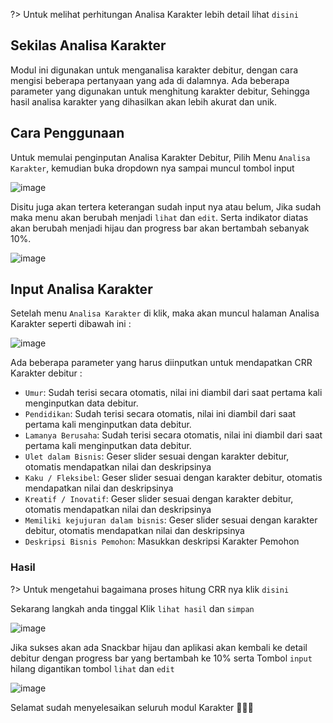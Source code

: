 ?> Untuk melihat perhitungan Analisa Karakter lebih detail lihat `disini`

## Sekilas Analisa Karakter

Modul ini digunakan untuk menganalisa karakter debitur, dengan cara mengisi beberapa pertanyaan yang ada di dalamnya. Ada beberapa parameter yang digunakan untuk menghitung karakter debitur, Sehingga hasil analisa karakter yang dihasilkan akan lebih akurat dan unik.

## Cara Penggunaan

Untuk memulai penginputan Analisa Karakter Debitur, Pilih Menu `Analisa Karakter`, kemudian buka dropdown nya sampai muncul tombol input 

![image](https://user-images.githubusercontent.com/45744788/199926932-40d91c62-e242-4c00-8bea-2f7439658256.png)

Disitu juga akan tertera keterangan sudah input nya atau belum, Jika sudah maka menu akan berubah menjadi `lihat` dan `edit`.
Serta indikator diatas akan berubah menjadi hijau dan progress bar akan bertambah sebanyak 10%.

![image](https://user-images.githubusercontent.com/45744788/199930363-d039db53-931c-4723-8350-799fe1d536ae.png)

## Input Analisa Karakter

Setelah menu `Analisa Karakter` di klik, maka akan muncul halaman Analisa Karakter seperti dibawah ini : 

![image](https://user-images.githubusercontent.com/45744788/199928595-77c8df14-479e-482b-b308-9ca643386862.png)

Ada beberapa parameter yang harus diinputkan untuk mendapatkan CRR Karakter debitur :

- `Umur`: Sudah terisi secara otomatis, nilai ini diambil dari saat pertama kali menginputkan data debitur.
- `Pendidikan`: Sudah terisi secara otomatis, nilai ini diambil dari saat pertama kali menginputkan data debitur.
- `Lamanya Berusaha`: Sudah terisi secara otomatis, nilai ini diambil dari saat pertama kali menginputkan data debitur.
- `Ulet dalam Bisnis`: Geser slider sesuai dengan karakter debitur, otomatis mendapatkan nilai dan deskripsinya
- `Kaku / Fleksibel`: Geser slider sesuai dengan karakter debitur, otomatis mendapatkan nilai dan deskripsinya
- `Kreatif / Inovatif`: Geser slider sesuai dengan karakter debitur, otomatis mendapatkan nilai dan deskripsinya
- `Memiliki kejujuran dalam bisnis`: Geser slider sesuai dengan karakter debitur, otomatis mendapatkan nilai dan deskripsinya
- `Deskripsi Bisnis Pemohon`: Masukkan deskripsi Karakter Pemohon

### Hasil

?> Untuk mengetahui bagaimana proses hitung CRR nya klik `disini`

Sekarang langkah anda tinggal Klik `lihat hasil` dan `simpan` 

![image](https://user-images.githubusercontent.com/45744788/199930210-92b3d39d-9b5a-4fbf-bfef-0b76703b5d3e.png)

Jika sukses akan ada Snackbar hijau dan aplikasi akan kembali ke detail debitur dengan progress bar yang bertambah ke 10% serta Tombol `input` hilang digantikan tombol `lihat` dan `edit`

![image](https://user-images.githubusercontent.com/45744788/199930290-e70caabc-2b53-41ed-b06b-8400301facd9.png)

Selamat sudah menyelesaikan seluruh modul Karakter 🎉🎉🎉